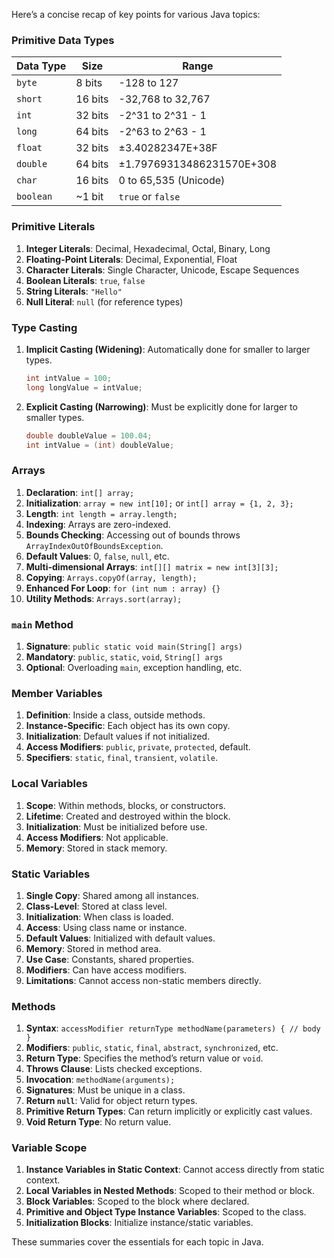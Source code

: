 Here’s a concise recap of key points for various Java topics:

### Primitive Data Types

| Data Type | Size    | Range                                                      |
|-----------|---------|------------------------------------------------------------|
| `byte`    | 8 bits  | -128 to 127                                                |
| `short`   | 16 bits | -32,768 to 32,767                                          |
| `int`     | 32 bits | -2^31 to 2^31 - 1                                         |
| `long`    | 64 bits | -2^63 to 2^63 - 1                                         |
| `float`   | 32 bits | ±3.40282347E+38F                                           |
| `double`  | 64 bits | ±1.79769313486231570E+308                                 |
| `char`    | 16 bits | 0 to 65,535 (Unicode)                                     |
| `boolean` | ~1 bit  | `true` or `false`                                          |

### Primitive Literals

1. **Integer Literals**: Decimal, Hexadecimal, Octal, Binary, Long
2. **Floating-Point Literals**: Decimal, Exponential, Float
3. **Character Literals**: Single Character, Unicode, Escape Sequences
4. **Boolean Literals**: `true`, `false`
5. **String Literals**: `"Hello"`
6. **Null Literal**: `null` (for reference types)

### Type Casting

1. **Implicit Casting (Widening)**: Automatically done for smaller to larger types.
   ```java
   int intValue = 100;
   long longValue = intValue;
   ```

2. **Explicit Casting (Narrowing)**: Must be explicitly done for larger to smaller types.
   ```java
   double doubleValue = 100.04;
   int intValue = (int) doubleValue;
   ```

### Arrays

1. **Declaration**: `int[] array;`
2. **Initialization**: `array = new int[10];` or `int[] array = {1, 2, 3};`
3. **Length**: `int length = array.length;`
4. **Indexing**: Arrays are zero-indexed.
5. **Bounds Checking**: Accessing out of bounds throws `ArrayIndexOutOfBoundsException`.
6. **Default Values**: 0, `false`, `null`, etc.
7. **Multi-dimensional Arrays**: `int[][] matrix = new int[3][3];`
8. **Copying**: `Arrays.copyOf(array, length);`
9. **Enhanced For Loop**: `for (int num : array) {}`
10. **Utility Methods**: `Arrays.sort(array);`

### `main` Method

1. **Signature**: `public static void main(String[] args)`
2. **Mandatory**: `public`, `static`, `void`, `String[] args`
3. **Optional**: Overloading `main`, exception handling, etc.

### Member Variables

1. **Definition**: Inside a class, outside methods.
2. **Instance-Specific**: Each object has its own copy.
3. **Initialization**: Default values if not initialized.
4. **Access Modifiers**: `public`, `private`, `protected`, default.
5. **Specifiers**: `static`, `final`, `transient`, `volatile`.

### Local Variables

1. **Scope**: Within methods, blocks, or constructors.
2. **Lifetime**: Created and destroyed within the block.
3. **Initialization**: Must be initialized before use.
4. **Access Modifiers**: Not applicable.
5. **Memory**: Stored in stack memory.

### Static Variables

1. **Single Copy**: Shared among all instances.
2. **Class-Level**: Stored at class level.
3. **Initialization**: When class is loaded.
4. **Access**: Using class name or instance.
5. **Default Values**: Initialized with default values.
6. **Memory**: Stored in method area.
7. **Use Case**: Constants, shared properties.
8. **Modifiers**: Can have access modifiers.
9. **Limitations**: Cannot access non-static members directly.

### Methods

1. **Syntax**: `accessModifier returnType methodName(parameters) { // body }`
2. **Modifiers**: `public`, `static`, `final`, `abstract`, `synchronized`, etc.
3. **Return Type**: Specifies the method’s return value or `void`.
4. **Throws Clause**: Lists checked exceptions.
5. **Invocation**: `methodName(arguments);`
6. **Signatures**: Must be unique in a class.
7. **Return `null`**: Valid for object return types.
8. **Primitive Return Types**: Can return implicitly or explicitly cast values.
9. **Void Return Type**: No return value.

### Variable Scope

1. **Instance Variables in Static Context**: Cannot access directly from static context.
2. **Local Variables in Nested Methods**: Scoped to their method or block.
3. **Block Variables**: Scoped to the block where declared.
4. **Primitive and Object Type Instance Variables**: Scoped to the class.
5. **Initialization Blocks**: Initialize instance/static variables.

These summaries cover the essentials for each topic in Java.
